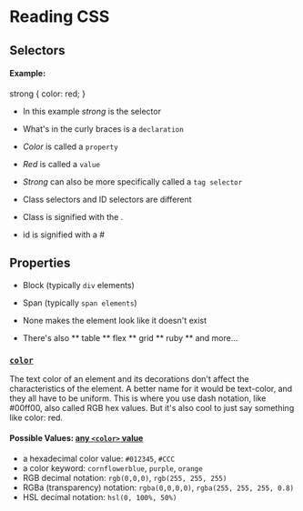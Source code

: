 # Reading CSS

## Selectors

#### Example:

strong {
  color: red;
}

* In this example _strong_ is the selector
* What's in the curly braces is a `declaration`
* _Color_ is called a `property`
* _Red_ is called a `value`
* _Strong_ can also be more specifically called a `tag selector`

* Class selectors and ID selectors are different
* Class is signified with the .
* id is signified with a #

## Properties

* Block (typically `div` elements)
* Span (typically `span elements`)
* None makes the element look like it doesn't exist

* There's also
  ** table
  ** flex
  ** grid
  ** ruby
  ** and more...


### [`color`](https://developer.mozilla.org/en-US/docs/Web/CSS/color)

The text color of an element and its decorations don't affect the characteristics of the element.
A better name for it would be text-color, and they all have to be uniform.
This is where you use dash notation, like #00ff00, also called RGB hex values.
But it's also cool to just say something like color: red.

#### Possible Values: [any `<color>` value](https://developer.mozilla.org/en-US/docs/Web/CSS/color_value)

* a hexadecimal color value: `#012345`, `#CCC`
* a color keyword: `cornflowerblue`, `purple`, `orange`
* RGB decimal notation: `rgb(0,0,0)`, `rgb(255, 255, 255)`
* RGBa (transparency) notation: `rgba(0,0,0,0)`, `rgba(255, 255, 255, 0.8)`
* HSL decimal notation: `hsl(0, 100%, 50%)`
